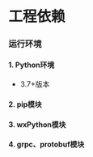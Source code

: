 # 工程依赖

### 运行环境
#### 1. Python环境
  * 3.7+版本

#### 2. pip模块

#### 3. wxPython模块

#### 4. grpc、protobuf模块
